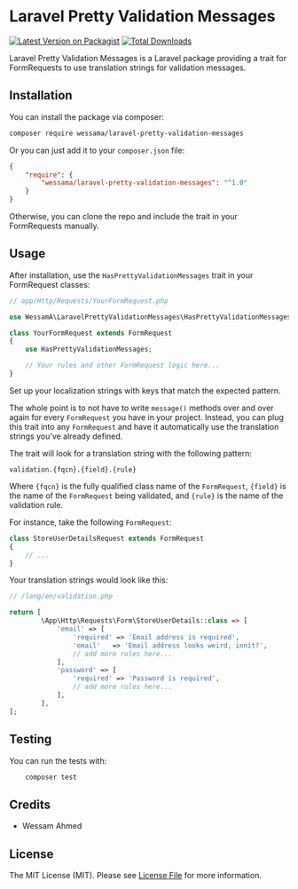 # Laravel Pretty Validation Messages

[![Latest Version on Packagist][ico-version]][link-packagist]
[![Total Downloads][ico-downloads]][link-downloads]

Laravel Pretty Validation Messages is a Laravel package providing a trait for FormRequests to use translation strings for validation messages.

## Installation

You can install the package via composer:

```bash
composer require wessama/laravel-pretty-validation-messages
```

Or you can just add it to your `composer.json` file:

```json
{
    "require": {
        "wessama/laravel-pretty-validation-messages": "^1.0"
    }
}
```

Otherwise, you can clone the repo and include the trait in your FormRequests manually.

## Usage
After installation, use the `HasPrettyValidationMessages` trait in your FormRequest classes:

```php
// app/Http/Requests/YourFormRequest.php

use WessamA\LaravelPrettyValidationMessages\HasPrettyValidationMessages;

class YourFormRequest extends FormRequest
{
    use HasPrettyValidationMessages;

    // Your rules and other FormRequest logic here...
}
```

Set up your localization strings with keys that match the expected pattern.

The whole point is to not have to write `message()` methods over and over again for every `FormRequest` you have
in your project. Instead, you can plug this trait into any `FormRequest` and have it automatically use the
translation strings you've already defined. 

The trait will look for a translation string with the following pattern:

```
validation.{fqcn}.{field}.{rule}
```
Where `{fqcn}` is the fully qualified class name of the `FormRequest`, `{field}` is the name of the `FormRequest` being validated, and `{rule}` is the name of the validation rule.

For instance, take the following `FormRequest`:

```php
class StoreUserDetailsRequest extends FormRequest
{
    // ...
}
```

Your translation strings would look like this:

```php
// /lang/en/validation.php

return [
        \App\Http\Requests\Form\StoreUserDetails::class => [
            'email' => [
                'required' => 'Email address is required',
                'email'   => 'Email address looks weird, innit?',
                // add more rules here...
            ],
            'password' => [
                'required' => 'Password is required',
                // add more rules here...
            ],
        ],
];
```

## Testing
You can run the tests with:
    
```bash
    composer test
```

## Credits
- Wessam Ahmed

## License
The MIT License (MIT). Please see [License File](LICENSE.md) for more information.

[ico-version]: https://img.shields.io/packagist/v/wessama/laravel-pretty-validation-messages.svg?style=flat-square
[ico-downloads]: https://img.shields.io/packagist/dt/wessama/laravel-pretty-validation-messages.svg?style=flat-square

[link-packagist]: https://packagist.org/packages/wessama/laravel-pretty-validation-messages
[link-downloads]: https://packagist.org/packages/wessama/laravel-pretty-validation-messages
[link-author]: https://github.com/wessama
